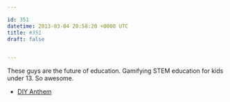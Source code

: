 ```yaml
---

id: 351
datetime: 2013-03-04 20:58:20 +0000 UTC
title: #351
draft: false


---
```


These guys are the future of education. Gamifying STEM education for kids under 13. So awesome. 

 
 * [DIY Anthem](https://diy.org/anthem)


